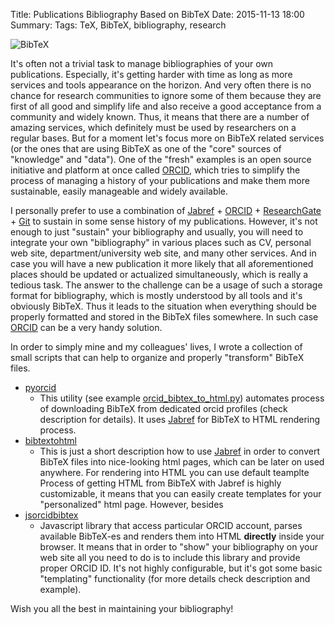 Title: Publications Bibliography Based on BibTeX
Date: 2015-11-13 18:00
Summary: 
Tags: TeX, BibTeX, bibliography, research

![BibTeX]({static}../images/random/bibtex.png)

It's often not a trivial task to manage bibliographies of your own publications. Especially, it's getting harder with time as long as more services and tools appearance on the horizon. And very often there is no chance for research communities to ignore some of them because they are first of all good and simplify life and also receive a good acceptance from a community and widely known. Thus, it means that there are a number of amazing services, which definitely must be used by researchers on a regular bases. But for a moment let's focus more on BibTeX related services (or the ones that are using BibTeX as one of the "core" sources of "knowledge" and "data"). One of the "fresh" examples is an open source initiative and platform at once called [ORCID](https://orcid.org/), which tries to simplify the process of managing a history of your publications and make them more sustainable, easily manageable and widely available.

I personally prefer to use a combination of [Jabref](http://jabref.sourceforge.net/) + [ORCID](https://orcid.org/) + [ResearchGate](researchgate.net) + [Git](https://bitbucket.org/) to sustain in some sense history of my publications. However, it's not enough to just "sustain" your bibliography and usually, you will need to integrate your own "bibliography" in various places such as CV, personal web site, department/university web site, and many other services. And in case you will have a new publication it more likely that all aforementioned places should be updated or actualized simultaneously, which is really a tedious task. The answer to the challenge can be a usage of such a storage format for bibliography, which is mostly understood by all tools and it's obviously BibTeX. Thus it leads to the situation when everything should be properly formatted and stored in the BibTeX files somewhere. In such case
[ORCID](https://orcid.org/) can be a very handy solution.

In order to simply mine and my colleagues' lives, I wrote a collection of small scripts that can help to organize and properly "transform" BibTeX files.

*  [pyorcid](https://github.com/vdmitriyev/pyorcid)
    + This utility (see example [orcid_bibtex_to_html.py](https://github.com/vdmitriyev/pyorcid/tree/master/examples)) automates process of downloading BibTeX from dedicated orcid profiles (check description for details). It uses [Jabref](http://jabref.sourceforge.net/) for BibTeX to HTML rendering process.
* [bibtextohtml](https://github.com/vdmitriyev/bibtextohtml)
    + This is just a short description how to use [Jabref](http://jabref.sourceforge.net/) in order to convert BibTeX files into nice-looking html pages, which can be later on used anywhere. For rendering into HTML you can use default teamplte  Process of getting HTML from BibTeX with Jabref is highly customizable, it means that you can easily create templates for your "personalized" html page. However, besides
* [jsorcidbibtex](https://github.com/vdmitriyev/jsorcidbibtex)
    + Javascript library that access particular ORCID account, parses available BibTeX-es and renders them into HTML **directly** inside your browser. It means that in order to "show" your bibliography on your web site all you need to do is to include this library and provide proper ORCID ID. It's not highly configurable, but it's got some basic "templating" functionality (for more details check description and example).


Wish you all the best in maintaining your bibliography!
